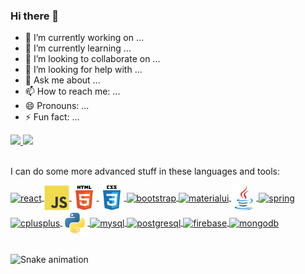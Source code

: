 ### Hi there 👋

- 🔭 I’m currently working on ...
- 🌱 I’m currently learning ...
- 👯 I’m looking to collaborate on ...
- 🤔 I’m looking for help with ...
- 💬 Ask me about ...
- 📫 How to reach me: ...
- 😄 Pronouns: ...
- ⚡ Fun fact: ...

<div>
  <a href="https://github.com/PauloVictor310">
    <img height="180em" src="https://github-readme-stats.vercel.app/api?username=PauloVictor310&show_icons=true&theme=dracula&count_private=true"/>
    <img height="180em" src="https://github-readme-stats.vercel.app/api/top-langs/?username=PauloVictor310&layout=compact&langs_count=16&theme=dracula"/>
  </a>
</div>

<div>
  <br>
  
  I can do some more advanced stuff in these languages and tools:  

</div>

<div style="display: inline_block">
    <a href="https://reactjs.org/" target="_blank">
      <img align="center" src="https://cdn.jsdelivr.net/gh/devicons/devicon/icons/react/react-original.svg" alt="react" width="40" height="40"/>
    </a>
    <a href="https://developer.mozilla.org/en-US/docs/Web/JavaScript" target="_blank">
      <img align="center" src="https://raw.githubusercontent.com/devicons/devicon/master/icons/javascript/javascript-original.svg" alt="javascript" width="40" height="40"/>
    </a>
    <a href="https://www.w3.org/html/" target="_blank">
      <img align="center" src="https://raw.githubusercontent.com/devicons/devicon/master/icons/html5/html5-original-wordmark.svg" alt="html5" width="40" height="40"/>
    </a> 
    <a href="https://www.w3schools.com/css/" target="_blank">
      <img align="center" src="https://raw.githubusercontent.com/devicons/devicon/master/icons/css3/css3-original-wordmark.svg" alt="css3" width="40" height="40"/>
    </a>
    <a href="https://getbootstrap.com/" target="_blank">
      <img align="center" src="https://cdn.jsdelivr.net/gh/devicons/devicon/icons/bootstrap/bootstrap-original.svg" alt="bootstrap" width="40" height="40"/>
    </a>
    <a href="https://mui.com/pt/" target="_blank">
      <img align="center" src="https://cdn.jsdelivr.net/gh/devicons/devicon/icons/materialui/materialui-original.svg" alt="materialui" width="40" height="40"/>
    </a>
    <a href="https://www.java.com" target="_blank">
      <img align="center" src="https://raw.githubusercontent.com/devicons/devicon/master/icons/java/java-original.svg" alt="java" width="40" height="40"/>
    </a>
    <a href="https://spring.io/" target="_blank">
      <img align="center" src="https://cdn.jsdelivr.net/gh/devicons/devicon/icons/spring/spring-original.svg" alt="spring" width="40" height="40"/>
    </a>
    <a href="https://www.w3schools.com/cpp/" target="_blank">
      <img align="center" src="https://cdn.jsdelivr.net/gh/devicons/devicon/icons/cplusplus/cplusplus-original.svg" alt="cplusplus" width="40" height="40"/>
    </a>
    <a href="https://www.python.org" target="_blank">
      <img align="center" src="https://raw.githubusercontent.com/devicons/devicon/master/icons/python/python-original.svg" alt="python" width="40" height="40"/>
    </a>
    <a href="https://www.mysql.com/" target="_blank">
      <img align="center" src="https://cdn.jsdelivr.net/gh/devicons/devicon/icons/mysql/mysql-original.svg" alt="mysql" width="40" height="40"/>
    </a>
    <a href="https://www.postgresql.org/" target="_blank">
      <img align="center" src="https://cdn.jsdelivr.net/gh/devicons/devicon/icons/postgresql/postgresql-original.svg" alt="postgresql" width="40" height="40"/>
    </a>
    <a href="https://firebase.google.com/" target="_blank">
      <img align="center" src="https://www.vectorlogo.zone/logos/firebase/firebase-icon.svg" alt="firebase" width="40" height="40"/>
    </a>
    <a href="https://www.mongodb.com/" target="_blank">
      <img align="center" src="https://cdn.jsdelivr.net/gh/devicons/devicon/icons/mongodb/mongodb-original.svg" alt="mongodb" width="40" height="40"/>
    </a>
</div>

##

![Snake animation](https://github.com/PauloVictor310/PauloVictor310/blob/output/github-contribution-grid-snake.svg)
